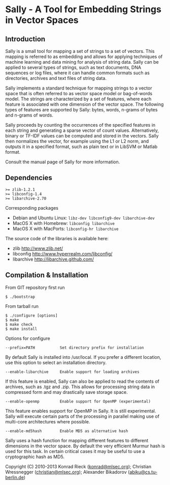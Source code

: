 
Sally - A Tool for Embedding Strings in Vector Spaces
==

Introduction
-- 

Sally is a small tool for mapping a set of strings to a set of vectors. 
This mapping is referred to as embedding and allows for applying
techniques of machine learning and data mining for analysis of string
data.  Sally can be applied to several types of strings, such as text
documents, DNA sequences or log files, where it can handle common formats
such as directories, archives and text files of string data.

Sally implements a standard technique for mapping strings to a vector
space that is often referred to as vector space model or bag-of-words
model.  The strings are characterized by a set of features, where each
feature is associated with one dimension of the vector space.  The
following types of features are supported by Sally: bytes, words, n-grams
of bytes and n-grams of words.

Sally proceeds by counting the occurrences of the specified features in
each string and generating a sparse vector of count values. 
Alternatively, binary or TF-IDF values can be computed and stored in the
vectors.  Sally then normalizes the vector, for example using the L1 or L2
norm, and outputs it in a specified format, such as plain text or in
LibSVM or Matlab format.

Consult the manual page of Sally for more information.

Dependencies
--

    >= zlib-1.2.1
    >= libconfig-1.4
    >= libarchive-2.70

Corresponding packages

+ Debian and Ubuntu Linux: `libz-dev libconfig9-dev libarchive-dev`  
+ MacOS X with Homebrew:   `libconfig libarchive`
+ MacOS X with MacPorts:   `libconfig-hr libarchive`  

The source code of the libraries is available here:

+ zlib        <http://www.zlib.net/>
+ libconfig   <http://www.hyperrealm.com/libconfig/>
+ libarchive  <http://libarchive.github.com/>

Compilation & Installation
--

From GIT repository first run

    $ ./bootstrap

From tarball run

    $ ./configure [options]
    $ make
    $ make check
    $ make install

Options for configure

    --prefix=PATH           Set directory prefix for installation

By default Sally is installed into /usr/local. If you prefer a
different location, use this option to select an installation
directory.

    --enable-libarchive     Enable support for loading archives
     
If this feature is enabled, Sally can also be applied to read the
contents of archives, such as .tgz and .zip.  This allows for
processing string data in compressed form and may drastically save
storage space.

    --enable-openmp         Enable support for OpenMP (experimental)
    
This feature enables support for OpenMP in Sally. It is still
experimental.  Sally will execute certain parts of the processing in
parallel making use of multi-core architectures where possible.
 
    --enable-md5hash        Enable MD5 as alternative hash

Sally uses a hash function for mapping different features to
different dimensions in the vector space.  By default the very
efficient Murmur hash is used for this task.  In certain critical
cases it may be useful to use a cryptographic hash as MD5.

Copyright (C) 2010-2013 Konrad Rieck (konrad@mlsec.org);
			Christian Wressnegger (christian@mlsec.org);
			Alexander Bikadorov (abiku@cs.tu-berlin.de)
